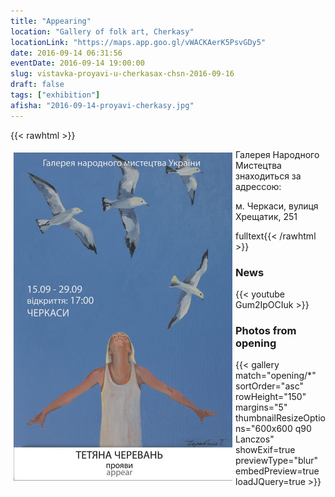 ```yaml
---
title: "Appearing"
location: "Gallery of folk art, Cherkasy"
locationLink: "https://maps.app.goo.gl/vWACKAerK5PsvGDy5"
date: 2016-09-14 06:31:56
eventDate: 2016-09-14 19:00:00
slug: vistavka-proyavi-u-cherkasax-chsn-2016-09-16
draft: false
tags: ["exhibition"]
afisha: "2016-09-14-proyavi-cherkasy.jpg"
---
```


{{< rawhtml >}}
<p><img src="2016-09-14-proyavi-cherkasy.jpg" width="350" height="525" alt="Виставка Тетяни Черевань Прояви, Галерея Народного мистецтва, Черкаси, Афіша" style="margin: 5px; float: left;" /></p>
<p>Галерея Народного Мистецтва знаходиться за адрессою:</p>
<p>м. Черкаси, вулиця Хрещатик, 251</p>
fulltext{{< /rawhtml >}}

### News

{{< youtube Gum2IpOCIuk >}}

### Photos from opening

{{< gallery match="opening/*" sortOrder="asc" rowHeight="150" margins="5" thumbnailResizeOptions="600x600 q90 Lanczos" showExif=true previewType="blur" embedPreview=true loadJQuery=true >}}
